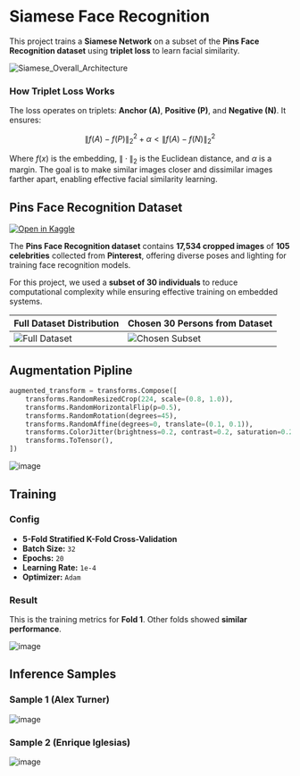 # Siamese Face Recognition
This project trains a **Siamese Network** on a subset of the **Pins Face Recognition dataset** using **triplet loss** to learn facial similarity.

![Siamese_Overall_Architecture](https://github.com/user-attachments/assets/ab6f2ef5-8970-4e43-a0d1-3b2b925bb2b9)

### How Triplet Loss Works

The loss operates on triplets: **Anchor (A)**, **Positive (P)**, and **Negative (N)**. It ensures:

$$
\|f(A) - f(P)\|_2^2 + \alpha < \|f(A) - f(N)\|_2^2
$$


Where $f(x)$ is the embedding, $\|\cdot\|_2$ is the Euclidean distance, and $\alpha$ is a margin. The goal is to make similar images closer and dissimilar images farther apart, enabling effective facial similarity learning.


## Pins Face Recognition Dataset
[![Open in Kaggle](https://kaggle.com/static/images/open-in-kaggle.svg)](https://www.kaggle.com/datasets/hereisburak/pins-face-recognition)

The **Pins Face Recognition dataset** contains **17,534 cropped images** of **105 celebrities** collected from **Pinterest**, offering diverse poses and lighting for training face recognition models.  

For this project, we used a **subset of 30 individuals** to reduce computational complexity while ensuring effective training on embedded systems.


| **Full Dataset Distribution** | **Chosen 30 Persons from Dataset** |
|--------------------------------|-------------------------------------|
| ![Full Dataset](https://github.com/user-attachments/assets/c4310ccb-98a6-44c9-a168-980665493ed0) | ![Chosen Subset](https://github.com/user-attachments/assets/d2149c60-57d5-46c1-b924-4ce457c6e7a4) |

## Augmentation Pipline
```python
augmented_transform = transforms.Compose([
    transforms.RandomResizedCrop(224, scale=(0.8, 1.0)),
    transforms.RandomHorizontalFlip(p=0.5),
    transforms.RandomRotation(degrees=45),
    transforms.RandomAffine(degrees=0, translate=(0.1, 0.1)),
    transforms.ColorJitter(brightness=0.2, contrast=0.2, saturation=0.2, hue=0.1),
    transforms.ToTensor(),
])

```
![image](https://github.com/user-attachments/assets/9aa0f228-2cf4-4c96-9e47-6eacc93d6a9e)



## Training  
### Config  

- **5-Fold Stratified K-Fold Cross-Validation**  
- **Batch Size:** `32`
- **Epochs:** `20`
- **Learning Rate:** `1e-4`
- **Optimizer:** `Adam`  

### Result  

This is the training metrics for **Fold 1**. Other folds showed **similar performance**.  

![image](https://github.com/user-attachments/assets/27c83972-1e57-49af-b53e-f21225127092)

## Inference Samples
### Sample 1 (Alex Turner)
![image](https://github.com/user-attachments/assets/b7ace51a-f159-45f7-8955-c077290e33fc)

### Sample 2 (Enrique Iglesias)
![image](https://github.com/user-attachments/assets/ce7a07cb-0c3b-4ec3-aa85-7d6f52f6aee2)

